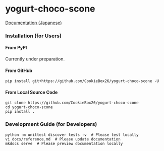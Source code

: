 # yogurt-choco-scone

[Documentation (Japanese)](https://yogurt-choco-scone.readthedocs.io/ja/latest/)

### Installation (for Users)

#### From PyPI

Currently under preparation.

#### From GitHub

```
pip install git+https://github.com/CookieBox26/yogurt-choco-scone -U
```

#### From Local Source Code

```
git clone https://github.com/CookieBox26/yogurt-choco-scone
cd yogurt-choco-scone
pip install .
```

### Development Guide (for Developers)
```
python -m unittest discover tests -v  # Please test locally
vi docs/reference.md  # Please update documentation
mkdocs serve  # Please preview documentation locally
```
